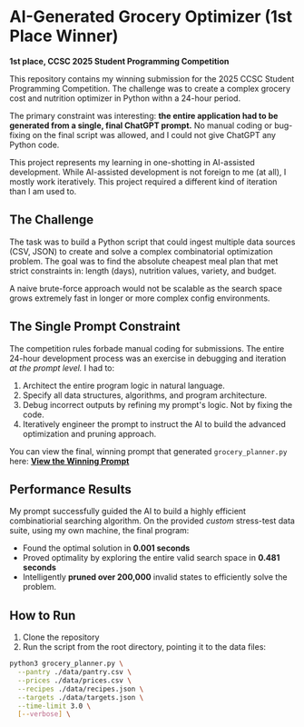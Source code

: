 # AI-Generated Grocery Optimizer (1st Place Winner)

**1st place, CCSC 2025 Student Programming Competition**

This repository contains my winning submission for the 2025 CCSC Student Programming Competition. The challenge was to create a complex grocery cost and nutrition optimizer in Python withn a 24-hour period.

The primary constraint was interesting: **the entire application had to be generated from a single, final ChatGPT prompt.** No manual coding or bug-fixing on the final script was allowed, and I could not give ChatGPT any Python code.

This project represents my learning in one-shotting in AI-assisted development. While AI-assisted development is not foreign to me (at all), I mostly work iteratively. This project required a different kind of iteration than I am used to.

## The Challenge

The task was to build a Python script that could ingest multiple data sources (CSV, JSON) to create and solve a complex combinatorial optimization problem. The goal was to find the absolute cheapest meal plan that met strict constraints in: length (days), nutrition values, variety, and budget.

A naive brute-force approach would not be scalable as the search space grows extremely fast in longer or more complex config environments.

## The Single Prompt Constraint

The competition rules forbade manual coding for submissions. The entire 24-hour development process was an exercise in debugging and iteration *at the prompt level.* I had to:
1. Architect the entire program logic in natural language.
2. Specify all data structures, algorithms, and program architecture.
3. Debug incorrect outputs by refining my prompt's logic. Not by fixing the code.
4. Iteratively engineer the prompt to instruct the AI to build the advanced optimization and pruning approach.

You can view the final, winning prompt that generated `grocery_planner.py` here:
**[View the Winning Prompt](./WINNING_PROMPT.md)**

## Performance Results

My prompt successfully guided the AI to build a highly efficient combinatiorial searching algorithm. On the provided *custom* stress-test data suite, using my own machine, the final program:
* Found the optimal solution in **0.001 seconds**
* Proved optimality by exploring the entire valid search space in **0.481 seconds**
* Intelligently **pruned over 200,000** invalid states to efficiently solve the problem.

## How to Run

1. Clone the repository
2. Run the script from the root directory, pointing it to the data files:

```bash
python3 grocery_planner.py \
  --pantry ./data/pantry.csv \
  --prices ./data/prices.csv \
  --recipes ./data/recipes.json \
  --targets ./data/targets.json \
  --time-limit 3.0 \
  [--verbose] \
  ```

